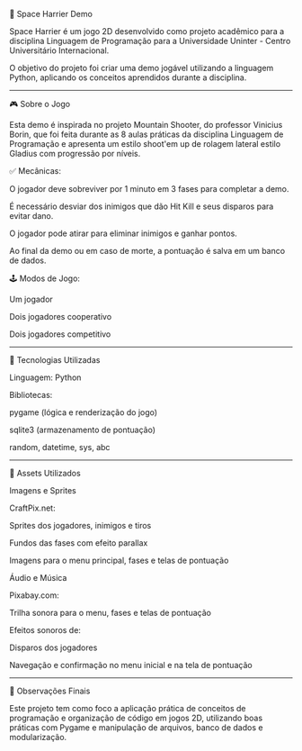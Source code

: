 🚀 Space Harrier Demo

Space Harrier é um jogo 2D desenvolvido como projeto acadêmico para a disciplina Linguagem de Programação para a Universidade Uninter - Centro Universitário Internacional.

O objetivo do projeto foi criar uma demo jogável utilizando a linguagem Python, aplicando os conceitos aprendidos durante a disciplina.


---

🎮 Sobre o Jogo

Esta demo é inspirada no projeto Mountain Shooter, do professor Vinicius Borin, que foi feita durante as 8 aulas práticas da disciplina Linguagem de Programação e apresenta um estilo shoot'em up de rolagem lateral estilo Gladius com progressão por níveis.

✅ Mecânicas:

O jogador deve sobreviver por 1 minuto em 3 fases para completar a demo.

É necessário desviar dos inimigos que dão Hit Kill e seus disparos para evitar dano.

O jogador pode atirar para eliminar inimigos e ganhar pontos.

Ao final da demo ou em caso de morte, a pontuação é salva em um banco de dados.


🕹️ Modos de Jogo:

Um jogador

Dois jogadores cooperativo

Dois jogadores competitivo


---

🧱 Tecnologias Utilizadas

Linguagem: Python

Bibliotecas:

pygame (lógica e renderização do jogo)

sqlite3 (armazenamento de pontuação)

random, datetime, sys, abc


---

🎨 Assets Utilizados

Imagens e Sprites

CraftPix.net:

Sprites dos jogadores, inimigos e tiros

Fundos das fases com efeito parallax

Imagens para o menu principal, fases e telas de pontuação


Áudio e Música

Pixabay.com:

Trilha sonora para o menu, fases e telas de pontuação

Efeitos sonoros de:

Disparos dos jogadores

Navegação e confirmação no menu inicial e na tela de pontuação


---

📌 Observações Finais

Este projeto tem como foco a aplicação prática de conceitos de programação e organização de código em jogos 2D, utilizando boas práticas com Pygame e manipulação de arquivos, banco de dados e modularização.
